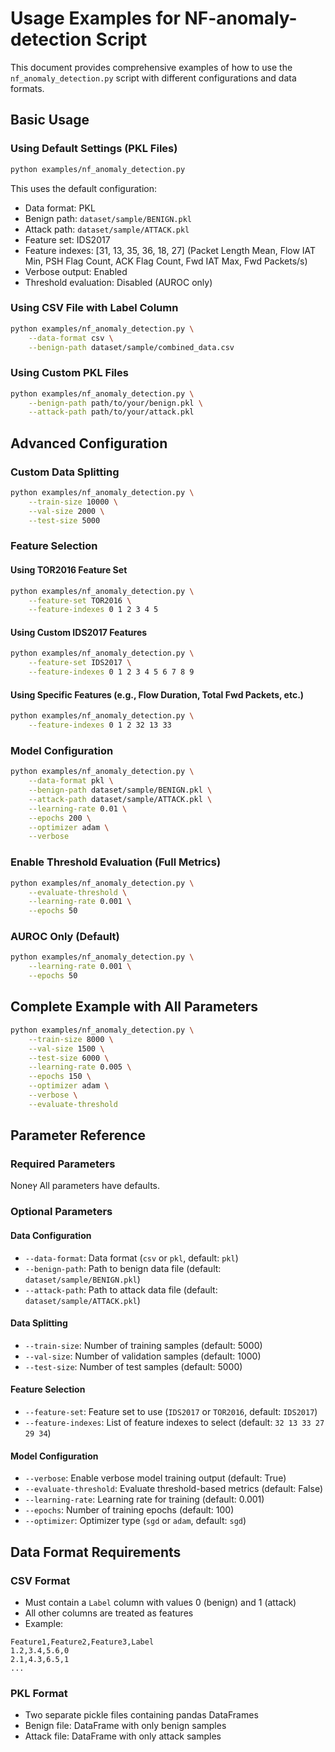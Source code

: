 # Usage Examples for NF-anomaly-detection Script

This document provides comprehensive examples of how to use the `nf_anomaly_detection.py` script with different configurations and data formats.

## Basic Usage

### Using Default Settings (PKL Files)

```bash
python examples/nf_anomaly_detection.py
```

This uses the default configuration:
- Data format: PKL
- Benign path: `dataset/sample/BENIGN.pkl`
- Attack path: `dataset/sample/ATTACK.pkl`
- Feature set: IDS2017
- Feature indexes: [31, 13, 35, 36, 18, 27] (Packet Length Mean, Flow IAT Min, PSH Flag Count, ACK Flag Count, Fwd IAT Max, Fwd Packets/s)
- Verbose output: Enabled
- Threshold evaluation: Disabled (AUROC only)

### Using CSV File with Label Column

```bash
python examples/nf_anomaly_detection.py \
    --data-format csv \
    --benign-path dataset/sample/combined_data.csv
```

### Using Custom PKL Files

```bash
python examples/nf_anomaly_detection.py \
    --benign-path path/to/your/benign.pkl \
    --attack-path path/to/your/attack.pkl
```

## Advanced Configuration

### Custom Data Splitting

```bash
python examples/nf_anomaly_detection.py \
    --train-size 10000 \
    --val-size 2000 \
    --test-size 5000
```

### Feature Selection

#### Using TOR2016 Feature Set

```bash
python examples/nf_anomaly_detection.py \
    --feature-set TOR2016 \
    --feature-indexes 0 1 2 3 4 5
```

#### Using Custom IDS2017 Features

```bash
python examples/nf_anomaly_detection.py \
    --feature-set IDS2017 \
    --feature-indexes 0 1 2 3 4 5 6 7 8 9
```

#### Using Specific Features (e.g., Flow Duration, Total Fwd Packets, etc.)

```bash
python examples/nf_anomaly_detection.py \
    --feature-indexes 0 1 2 32 13 33
```

### Model Configuration

```bash
python examples/nf_anomaly_detection.py \
    --data-format pkl \
    --benign-path dataset/sample/BENIGN.pkl \
    --attack-path dataset/sample/ATTACK.pkl \
    --learning-rate 0.01 \
    --epochs 200 \
    --optimizer adam \
    --verbose
```

### Enable Threshold Evaluation (Full Metrics)

```bash
python examples/nf_anomaly_detection.py \
    --evaluate-threshold \
    --learning-rate 0.001 \
    --epochs 50
```

### AUROC Only (Default)

```bash
python examples/nf_anomaly_detection.py \
    --learning-rate 0.001 \
    --epochs 50
```

## Complete Example with All Parameters

```bash
python examples/nf_anomaly_detection.py \
    --train-size 8000 \
    --val-size 1500 \
    --test-size 6000 \
    --learning-rate 0.005 \
    --epochs 150 \
    --optimizer adam \
    --verbose \
    --evaluate-threshold
```

## Parameter Reference

### Required Parameters

Noneץ All parameters have defaults.

### Optional Parameters

#### Data Configuration
- `--data-format`: Data format (`csv` or `pkl`, default: `pkl`)
- `--benign-path`: Path to benign data file (default: `dataset/sample/BENIGN.pkl`)
- `--attack-path`: Path to attack data file (default: `dataset/sample/ATTACK.pkl`)

#### Data Splitting
- `--train-size`: Number of training samples (default: 5000)
- `--val-size`: Number of validation samples (default: 1000)
- `--test-size`: Number of test samples (default: 5000)

#### Feature Selection
- `--feature-set`: Feature set to use (`IDS2017` or `TOR2016`, default: `IDS2017`)
- `--feature-indexes`: List of feature indexes to select (default: `32 13 33 27 29 34`)

#### Model Configuration
- `--verbose`: Enable verbose model training output (default: True)
- `--evaluate-threshold`: Evaluate threshold-based metrics (default: False)
- `--learning-rate`: Learning rate for training (default: 0.001)
- `--epochs`: Number of training epochs (default: 100)
- `--optimizer`: Optimizer type (`sgd` or `adam`, default: `sgd`)

## Data Format Requirements

### CSV Format
- Must contain a `Label` column with values 0 (benign) and 1 (attack)
- All other columns are treated as features
- Example:
```csv
Feature1,Feature2,Feature3,Label
1.2,3.4,5.6,0
2.1,4.3,6.5,1
...
```

### PKL Format
- Two separate pickle files containing pandas DataFrames
- Benign file: DataFrame with only benign samples
- Attack file: DataFrame with only attack samples


